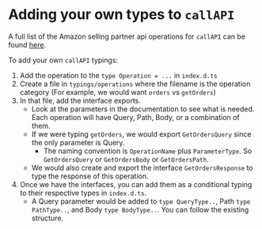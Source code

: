 # Adding your own types to `callAPI`

A full list of the Amazon selling partner api operations for `callAPI` can be found [here](https://github.com/amzn/selling-partner-api-docs/tree/main/references).

To add your own `callAPI` typings:

1. Add the operation to the `type Operation = ...` in `index.d.ts`
1. Create a file in `typings/operations` where the filename is the operation category (For example, we would want `orders` vs `getOrders`)
1. In that file, add the interface exports.
   - Look at the parameters in the documentation to see what is needed. Each operation will have Query, Path, Body, or a combination of them.
   - If we were typing `getOrders`, we would export `GetOrdersQuery` since the only parameter is Query.
     - The naming convention is `OperationName` plus `ParameterType`. So `GetOrdersQuery` or `GetOrdersBody` or `GetOrdersPath`.
   - We would also create and export the interface `GetOrdersResponse` to type the response of this operation.
1. Once we have the interfaces, you can add them as a conditional typing to their respective types in `index.d.ts`.
   - A Query parameter would be added to `type QueryType..`, Path `type PathType..`, and Body `type BodyType..`. You can follow the existing structure.
